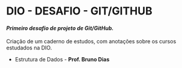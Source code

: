 # DIO - DESAFIO - GIT/GITHUB
#### _Primeiro desafio de projeto de Git/GitHub._
Criação de um caderno de estudos, com anotações sobre os cursos estudados na DIO.

 - Estrutura de Dados - **Prof. Bruno Dias**
